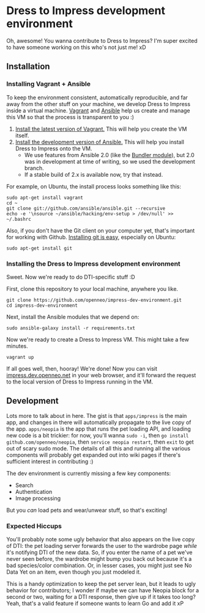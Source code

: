 # Dress to Impress development environment

Oh, awesome! You wanna contribute to Dress to Impress? I'm super excited to have someone working on this who's not just me! xD

## Installation

### Installing Vagrant + Ansible

To keep the environment consistent, automatically reproducible, and far away from the other stuff on your machine, we develop Dress to Impress inside a virtual machine. [Vagrant][vagrant] and [Ansible][ansible] help us create and manage this VM so that the process is transparent to you :)

1. [Install the latest version of Vagrant.][vagrant-install] This will help you create the VM itself.
2. [Install the development version of Ansible.][ansible-install] This will help you install Dress to Impress onto the VM.
    * We use features from Ansible 2.0 (like the [Bundler module](http://docs.ansible.com/bundler_module.html)), but 2.0 was in development at time of writing, so we used the development branch.
    * If a stable build of 2.x is available now, try that instead.

For example, on Ubuntu, the install process looks something like this:

    sudo apt-get install vagrant
    cd ~
    git clone git://github.com/ansible/ansible.git --recursive
    echo -e '\nsource ~/ansible/hacking/env-setup > /dev/null' >> ~/.bashrc

Also, if you don't have the Git client on your computer yet, that's important for working with Github. [Installing git is easy][git-install], especially on Ubuntu:

    sudo apt-get install git

  [vagrant]: https://www.vagrantup.com/
  [vagrant-install]: https://www.vagrantup.com/downloads.html
  [ansible]: http://docs.ansible.com/index.html
  [ansible-install]: http://docs.ansible.com/intro_installation.html#running-from-source
  [git-install]: https://git-scm.com/book/en/v2/Getting-Started-Installing-Git


### Installing the Dress to Impress development environment

Sweet. Now we're ready to do DTI-specific stuff :D

First, clone this repository to your local machine, anywhere you like.

    git clone https://github.com/openneo/impress-dev-environment.git
    cd impress-dev-environment

Next, install the Ansible modules that we depend on:

    sudo ansible-galaxy install -r requirements.txt

Now we're ready to create a Dress to Impress VM. This might take a few minutes.

    vagrant up

If all goes well, then, hooray! We're done! Now you can visit [impress.dev.openneo.net](http://impress.dev.openneo.net/) in your web browser, and it'll forward the request to the local version of Dress to Impress running in the VM.

## Development

Lots more to talk about in here. The gist is that `apps/impress` is the main app, and changes in there will automatically propagate to the live copy of the app. `apps/neopia` is the app that runs the pet loading API, and loading new code is a bit trickier: for now, you'll wanna `sudo -i`, then `go install github.com/openneo/neopia`, then `service neopia restart`, then `exit` to get out of scary sudo mode. The details of all this and running all the various components will probably get expanded out into wiki pages if there's sufficient interest in contributing :)

The dev environment is currently missing a few key components:

* Search
* Authentication
* Image processing

But you *can* load pets and wear/unwear stuff, so that's exciting!

### Expected Hiccups

You'll probably note some ugly behavior that also appears on the live copy of DTI: the pet loading server forwards the user to the wardrobe page *while* it's notifying DTI of the new data. So, if you enter the name of a pet we've never seen before, the wardrobe might bump you back out because it's a bad species/color combination. Or, in lesser cases, you might just see No Data Yet on an item, even though you just modeled it.

This is a handy optimization to keep the pet server lean, but it leads to ugly behavior for contributors; I wonder if maybe we can have Neopia block for a second or two, waiting for a DTI response, then give up if it takes too long? Yeah, that's a valid feature if someone wants to learn Go and add it xP
